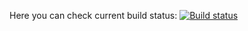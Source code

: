 Here you can check current build status:
[![Build status](https://ci.appveyor.com/api/projects/status/6hrdhl5jepvshhht?svg=true)](https://ci.appveyor.com/project/ksupenguin/cashback-hacker)
